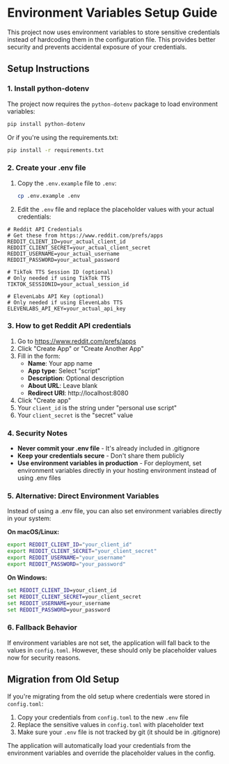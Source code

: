 # Environment Variables Setup Guide

This project now uses environment variables to store sensitive credentials instead of hardcoding them in the configuration file. This provides better security and prevents accidental exposure of your credentials.

## Setup Instructions

### 1. Install python-dotenv

The project now requires the `python-dotenv` package to load environment variables:

```bash
pip install python-dotenv
```

Or if you're using the requirements.txt:

```bash
pip install -r requirements.txt
```

### 2. Create your .env file

1. Copy the `.env.example` file to `.env`:
   ```bash
   cp .env.example .env
   ```

2. Edit the `.env` file and replace the placeholder values with your actual credentials:

```env
# Reddit API Credentials
# Get these from https://www.reddit.com/prefs/apps
REDDIT_CLIENT_ID=your_actual_client_id
REDDIT_CLIENT_SECRET=your_actual_client_secret
REDDIT_USERNAME=your_actual_username
REDDIT_PASSWORD=your_actual_password

# TikTok TTS Session ID (optional)
# Only needed if using TikTok TTS
TIKTOK_SESSIONID=your_actual_session_id

# ElevenLabs API Key (optional)
# Only needed if using ElevenLabs TTS
ELEVENLABS_API_KEY=your_actual_api_key
```

### 3. How to get Reddit API credentials

1. Go to https://www.reddit.com/prefs/apps
2. Click "Create App" or "Create Another App"
3. Fill in the form:
   - **Name**: Your app name
   - **App type**: Select "script"
   - **Description**: Optional description
   - **About URL**: Leave blank
   - **Redirect URI**: http://localhost:8080
4. Click "Create app"
5. Your `client_id` is the string under "personal use script"
6. Your `client_secret` is the "secret" value

### 4. Security Notes

- **Never commit your .env file** - It's already included in .gitignore
- **Keep your credentials secure** - Don't share them publicly
- **Use environment variables in production** - For deployment, set environment variables directly in your hosting environment instead of using .env files

### 5. Alternative: Direct Environment Variables

Instead of using a .env file, you can also set environment variables directly in your system:

**On macOS/Linux:**
```bash
export REDDIT_CLIENT_ID="your_client_id"
export REDDIT_CLIENT_SECRET="your_client_secret"
export REDDIT_USERNAME="your_username"
export REDDIT_PASSWORD="your_password"
```

**On Windows:**
```cmd
set REDDIT_CLIENT_ID=your_client_id
set REDDIT_CLIENT_SECRET=your_client_secret
set REDDIT_USERNAME=your_username
set REDDIT_PASSWORD=your_password
```

### 6. Fallback Behavior

If environment variables are not set, the application will fall back to the values in `config.toml`. However, these should only be placeholder values now for security reasons.

## Migration from Old Setup

If you're migrating from the old setup where credentials were stored in `config.toml`:

1. Copy your credentials from `config.toml` to the new `.env` file
2. Replace the sensitive values in `config.toml` with placeholder text
3. Make sure your `.env` file is not tracked by git (it should be in .gitignore)

The application will automatically load your credentials from the environment variables and override the placeholder values in the config.
